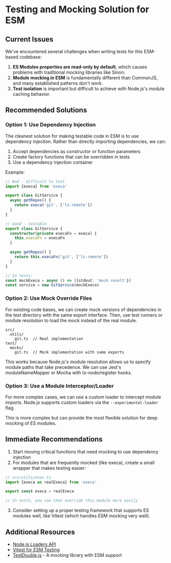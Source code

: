 # Testing and Mocking Solution for ESM

## Current Issues

We've encountered several challenges when writing tests for this ESM-based codebase:

1. **ES Modules properties are read-only by default**, which causes problems with traditional mocking libraries like Sinon.
2. **Module mocking in ESM** is fundamentally different than CommonJS, and many established patterns don't work.
3. **Test isolation** is important but difficult to achieve with Node.js's module caching behavior.

## Recommended Solutions

### Option 1: Use Dependency Injection

The cleanest solution for making testable code in ESM is to use dependency injection. Rather than directly importing dependencies, we can:

1. Accept dependencies as constructor or function parameters
2. Create factory functions that can be overridden in tests
3. Use a dependency injection container

Example:

```typescript
// Bad - difficult to test
import {execa} from 'execa'

export class GitService {
  async getRepos() {
    return execa('git', ['ls-remote'])
  }
}

// Good - testable
export class GitService {
  constructor(private execaFn = execa) {
    this.execaFn = execaFn
  }

  async getRepos() {
    return this.execaFn('git', ['ls-remote'])
  }
}

// In tests:
const mockExeca = async () => ({stdout: 'mock result'})
const service = new GitService(mockExeca)
```

### Option 2: Use Mock Override Files

For existing code bases, we can create mock versions of dependencies in the test directory with the same export interface. Then, use test runners or module resolution to load the mock instead of the real module.

```
src/
  utils/
    git.ts  // Real implementation
test/
  mocks/
    git.ts  // Mock implementation with same exports
```

This works because Node.js's module resolution allows us to specify module paths that take precedence. We can use Jest's moduleNameMapper or Mocha with ts-node/register hooks.

### Option 3: Use a Module Interceptor/Loader

For more complex cases, we can use a custom loader to intercept module imports. Node.js supports custom loaders via the `--experimental-loader` flag.

This is more complex but can provide the most flexible solution for deep mocking of ES modules.

## Immediate Recommendations

1. Start moving critical functions that need mocking to use dependency injection
2. For modules that are frequently mocked (like execa), create a small wrapper that makes testing easier:

```typescript
// src/utils/exec.ts
import {execa as realExeca} from 'execa'

export const execa = realExeca

// In tests, you can then override this module more easily
```

3. Consider setting up a proper testing framework that supports ES modules well, like Vitest (which handles ESM mocking very well).

## Additional Resources

- [Node.js Loaders API](https://nodejs.org/api/esm.html#loaders)
- [Vitest for ESM Testing](https://vitest.dev/guide/mocking.html)
- [TestDouble.js](https://github.com/testdouble/testdouble.js) - A mocking library with ESM support
